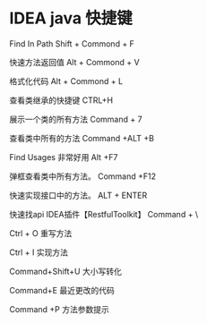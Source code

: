 # IDEA java 快捷键



Find  In  Path 
Shift + Commond + F 


快速方法返回值
Alt + Commond + V 

格式化代码
Alt + Commond + L


查看类继承的快捷键
CTRL+H


展示一个类的所有方法
Command + 7


查看类中所有的方法
Command +ALT +B


Find Usages  非常好用
Alt +F7


弹框查看类中所有方法。
Command +F12 

快速实现接口中的方法。
ALT + ENTER 

快速找api IDEA插件【RestfulToolkit】
Command + \

Ctrl + O 	重写方法

Ctrl + I 		实现方法

Command+Shift+U 大小写转化

Command+E 最近更改的代码

Command +P 方法参数提示

